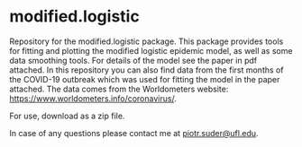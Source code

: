 
# modified.logistic

<!-- badges: start -->
<!-- badges: end -->

Repository for the modified.logistic package. This package provides tools for fitting and plotting the modified logistic epidemic model, as well as some data smoothing tools. For details of the model see the paper in pdf attached. In this repository you can also find data from the first months of the COVID-19 outbreak which was used for fitting the model in the paper attached. The data comes from the Worldometers website: https://www.worldometers.info/coronavirus/.

For use, download as a zip file. 

In case of any questions please contact me at piotr.suder@ufl.edu.


